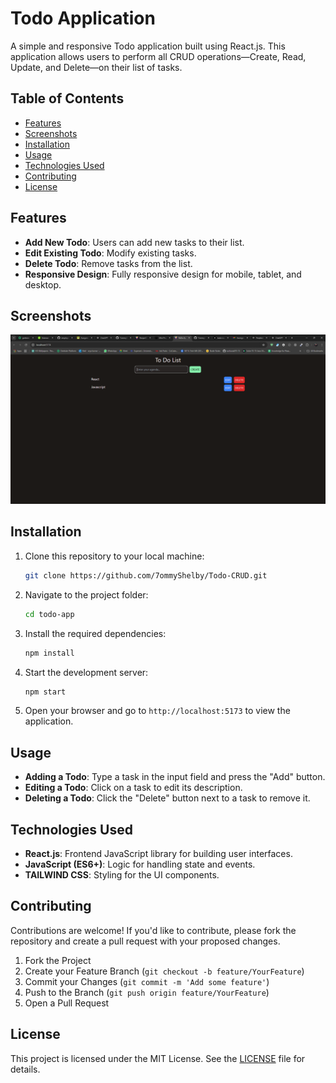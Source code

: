 # Todo Application

A simple and responsive Todo application built using React.js. This application allows users to perform all CRUD operations—Create, Read, Update, and Delete—on their list of tasks.

## Table of Contents

- [Features](#features)
- [Screenshots](#screenshots)
- [Installation](#installation)
- [Usage](#usage)
- [Technologies Used](#technologies-used)
- [Contributing](#contributing)
- [License](#license)

## Features

- **Add New Todo**: Users can add new tasks to their list.
- **Edit Existing Todo**: Modify existing tasks.
- **Delete Todo**: Remove tasks from the list.
- **Responsive Design**: Fully responsive design for mobile, tablet, and desktop.


## Screenshots

![Todo List Screenshot](w.png)

## Installation

1. Clone this repository to your local machine:
    ```bash
    git clone https://github.com/7ommyShelby/Todo-CRUD.git
    ```

2. Navigate to the project folder:
    ```bash
    cd todo-app
    ```

3. Install the required dependencies:
    ```bash
    npm install
    ```

4. Start the development server:
    ```bash
    npm start
    ```

5. Open your browser and go to `http://localhost:5173` to view the application.

## Usage

- **Adding a Todo**: Type a task in the input field and press the "Add" button.
- **Editing a Todo**: Click on a task to edit its description.
- **Deleting a Todo**: Click the "Delete" button next to a task to remove it.



## Technologies Used

- **React.js**: Frontend JavaScript library for building user interfaces.
- **JavaScript (ES6+)**: Logic for handling state and events.
- **TAILWIND CSS**: Styling for the UI components.


## Contributing

Contributions are welcome! If you'd like to contribute, please fork the repository and create a pull request with your proposed changes.

1. Fork the Project
2. Create your Feature Branch (`git checkout -b feature/YourFeature`)
3. Commit your Changes (`git commit -m 'Add some feature'`)
4. Push to the Branch (`git push origin feature/YourFeature`)
5. Open a Pull Request

## License

This project is licensed under the MIT License. See the [LICENSE](LICENSE) file for details.



